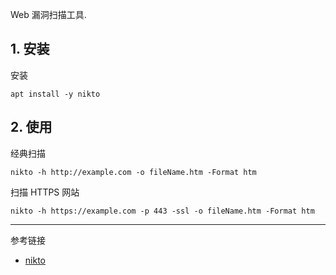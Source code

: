 Web 漏洞扫描工具.

## 1. 安装

安装

```
apt install -y nikto
```

## 2. 使用

经典扫描

```
nikto -h http://example.com -o fileName.htm -Format htm
```

扫描 HTTPS 网站

```
nikto -h https://example.com -p 443 -ssl -o fileName.htm -Format htm
```

---

参考链接

- [nikto](https://www.kali.org/tools/nikto/)
